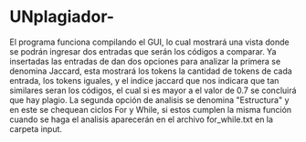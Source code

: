 # UNplagiador-
El programa funciona compilando el GUI, lo cual mostrará una vista donde se podrán ingresar dos entradas que serán los códigos a comparar. Ya insertadas las entradas de dan dos opciones para analizar la primera se denomina Jaccard, esta mostrará los tokens la cantidad de tokens de cada entrada, los tokens iguales, y el indice jaccard que nos indicara que tan similares seran los códigos, el cual si es mayor a el valor de 0.7 se concluirá que hay plagio. La segunda opción de analisis se denomina "Estructura" y en este se chequean ciclos For y While, si estos cumplen la misma función cuando se haga el analisis aparecerán en el archivo for_while.txt en la carpeta input.
